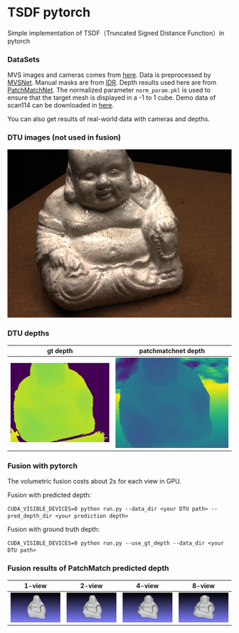 # TSDF pytorch
Simple implementation of TSDF（Truncated Signed Distance Function）in pytorch

### DataSets

MVS images and cameras comes from [here](http://roboimagedata.compute.dtu.dk/?page_id=36). 
Data is preprocessed by [MVSNet](https://github.com/YoYo000/MVSNet). 
Manual masks are from [IDR](https://github.com/lioryariv/idr). 
Depth results used here are from [PatchMatchNet](https://github.com/FangjinhuaWang/PatchmatchNet). 
The normalized parameter `norm_param.pkl` is used to ensure that the target mesh is displayed in a -1 to 1 cube.
Demo data of scan114 can be downloaded in [here](https://drive.google.com/file/d/1nqsIlcPLiAc802rMcQSfYsNTdTcV8uei/view?usp=sharing).

You can also get results of real-world data with cameras and depths. 

### DTU images (not used in fusion)

![img](./assets/img.png)

### DTU depths


| gt depth   | patchmatchnet depth   |
| -------- | -------- |
| <img src="https://github.com/ewrfcas/TSDF_pytorch/blob/main/assets/depth.png" width="400"/> | <img src="https://github.com/ewrfcas/TSDF_pytorch/blob/main/assets/depth2.png" width="400"/> |

### Fusion with pytorch

The volumetric fusion costs about 2s for each view in GPU.

Fusion with predicted depth:
```
CUDA_VISIBLE_DEVICES=0 python run.py --data_dir <your DTU path> --pred_depth_dir <your prediction depth>
```

Fusion with ground truth depth:
```
CUDA_VISIBLE_DEVICES=0 python run.py --use_gt_depth --data_dir <your DTU path>
```

### Fusion results of PatchMatch predicted depth

| 1-view | 2-view | 4-view | 8-view |
| -------- | -------- | -------- | -------- |
| <img src="https://github.com/ewrfcas/TSDF_pytorch/blob/main/assets/snapshot01.png" width="200"/> | <img src="https://github.com/ewrfcas/TSDF_pytorch/blob/main/assets/snapshot02.png" width="200"/> | <img src="https://github.com/ewrfcas/TSDF_pytorch/blob/main/assets/snapshot03.png" width="200"/> | <img src="https://github.com/ewrfcas/TSDF_pytorch/blob/main/assets/snapshot04.png" width="200"/> |




